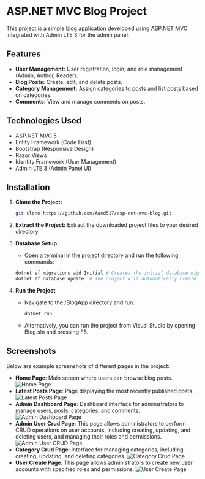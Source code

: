 # ASP.NET MVC Blog Project

This project is a simple blog application developed using ASP.NET MVC integrated with Admin LTE 3 for the admin panel.

## Features

- **User Management:** User registration, login, and role management (Admin, Author, Reader).
- **Blog Posts:** Create, edit, and delete posts.
- **Category Management:** Assign categories to posts and list posts based on categories.
- **Comments:** View and manage comments on posts.

## Technologies Used

- ASP.NET MVC 5
- Entity Framework (Code First)
- Bootstrap (Responsive Design)
- Razor Views
- Identity Framework (User Management)
- Admin LTE 3 (Admin Panel UI)

## Installation

1. **Clone the Project:**
   ```bash
   git clone https://github.com/Aaed517/asp-net-mvc-blog.git
   
2. **Extract the Project:**
   Extract the downloaded project files to your desired directory.
   
4. **Database Setup:**
   
   - Open a terminal in the project directory and run the following commands:
     
   ```bash
   dotnet ef migrations add Initial # Creates the initial database migration
   dotnet ef database update  # The project will automatically create the database when it run

6. **Run the Project**
   - Navigate to the /BlogApp directory and run:
     
     ```bash
     dotnet run
     
   - Alternatively, you can run the project from Visual Studio by opening Blog.sln and pressing F5.
     
## Screenshots

Below are example screenshots of different pages in the project:


- **Home Page**: Main screen where users can browse blog posts.
  ![Home Page](screenshots/HomePage.png)
- **Latest Posts Page**: Page displaying the most recently published posts.
  ![Latest Posts Page](screenshots/LatestPost.png)
- **Admin Dashboard Page**: Dashboard interface for administrators to manage users, posts, categories, and comments.
  ![Admin Dashboard Page](screenshots/AdminDashboard.png)
- **Admin User Crud Page**: This page allows administrators to perform CRUD operations on user accounts, including creating, updating, and deleting users, and managing their roles and permissions.
  ![Admin User CRUD Page](screenshots/AdminUserCrud.png)
- **Category Crud Page**: Interface for managing categories, including creating, updating, and deleting categories.
  ![Category Crud Page](screenshots/CategoryCrudd.png)
- **User Create Page**: This page allows administrators to create new user accounts with specified roles and permissions.
  ![User Create Page](screenshots/UserCreateForm.png)
  
   
   

